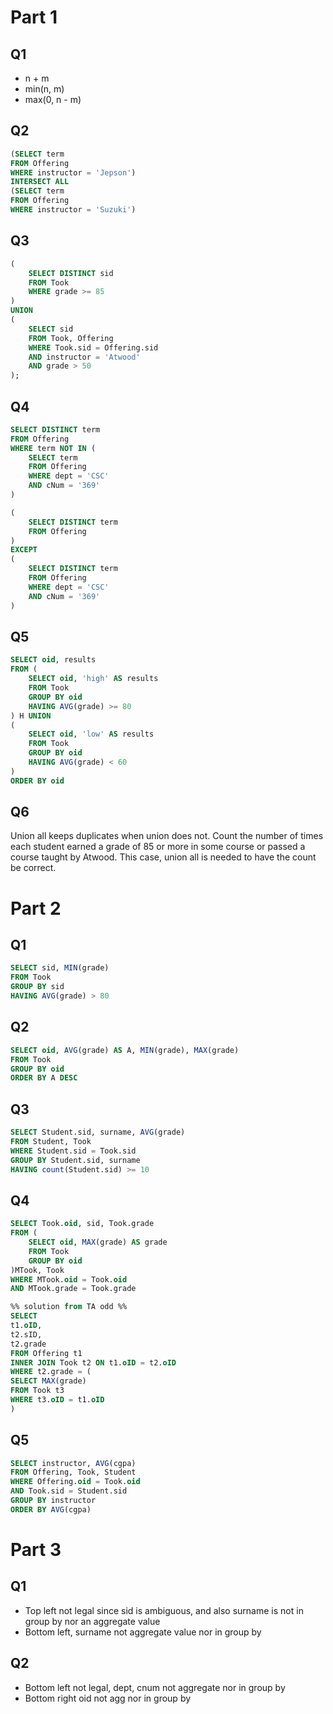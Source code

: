 # Part 1
## Q1
- n + m
- min(n, m)
- max(0, n - m)
## Q2
```sql
(SELECT term
FROM Offering
WHERE instructor = 'Jepson')
INTERSECT ALL
(SELECT term
FROM Offering
WHERE instructor = 'Suzuki')
```
## Q3
```sql
(
	SELECT DISTINCT sid
	FROM Took
	WHERE grade >= 85
)
UNION
(
	SELECT sid
	FROM Took, Offering
	WHERE Took.sid = Offering.sid
	AND instructor = 'Atwood'
	AND grade > 50
);
```
## Q4
```sql
SELECT DISTINCT term
FROM Offering
WHERE term NOT IN (
	SELECT term
	FROM Offering
	WHERE dept = 'CSC'
	AND cNum = '369'
)
```
```sql
(
	SELECT DISTINCT term
	FROM Offering
)
EXCEPT
(
	SELECT DISTINCT term
	FROM Offering
	WHERE dept = 'CSC'
	AND cNum = '369'
)
```
## Q5
```sql
SELECT oid, results
FROM (
	SELECT oid, 'high' AS results
	FROM Took
	GROUP BY oid
	HAVING AVG(grade) >= 80
) H UNION
(
	SELECT oid, 'low' AS results
	FROM Took
	GROUP BY oid
	HAVING AVG(grade) < 60
)
ORDER BY oid
```
## Q6
Union all keeps duplicates when union does not.
Count the number of times each student earned a grade of 85 or more in some course or passed a course taught by Atwood. This case, union all is needed to have the count be correct.
# Part 2
## Q1
```sql
SELECT sid, MIN(grade)
FROM Took
GROUP BY sid
HAVING AVG(grade) > 80
```
## Q2
```sql
SELECT oid, AVG(grade) AS A, MIN(grade), MAX(grade)
FROM Took
GROUP BY oid
ORDER BY A DESC
```
## Q3
```sql
SELECT Student.sid, surname, AVG(grade)
FROM Student, Took
WHERE Student.sid = Took.sid
GROUP BY Student.sid, surname
HAVING count(Student.sid) >= 10
```
## Q4
```sql
SELECT Took.oid, sid, Took.grade
FROM (
	SELECT oid, MAX(grade) AS grade
	FROM Took
	GROUP BY oid
)MTook, Took
WHERE MTook.oid = Took.oid
AND MTook.grade = Took.grade
```
```sql
%% solution from TA odd %%
SELECT  
t1.oID,  
t2.sID,  
t2.grade  
FROM Offering t1  
INNER JOIN Took t2 ON t1.oID = t2.oID  
WHERE t2.grade = (  
SELECT MAX(grade)  
FROM Took t3  
WHERE t3.oID = t1.oID  
)
```
## Q5
```sql
SELECT instructor, AVG(cgpa)
FROM Offering, Took, Student
WHERE Offering.oid = Took.oid
AND Took.sid = Student.sid
GROUP BY instructor
ORDER BY AVG(cgpa)
```
# Part 3
## Q1
- Top left not legal since sid is ambiguous, and also surname is not in group by nor an aggregate value
- Bottom left, surname not aggregate value nor in group by
## Q2
- Bottom left not legal, dept, cnum not aggregate nor in group by
- Bottom right oid not agg nor in group by
